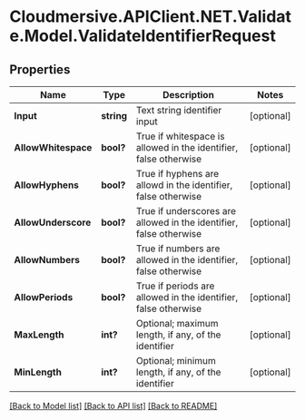 # Cloudmersive.APIClient.NET.Validate.Model.ValidateIdentifierRequest
## Properties

Name | Type | Description | Notes
------------ | ------------- | ------------- | -------------
**Input** | **string** | Text string identifier input | [optional] 
**AllowWhitespace** | **bool?** | True if whitespace is allowed in the identifier, false otherwise | [optional] 
**AllowHyphens** | **bool?** | True if hyphens are allowd in the identifier, false otherwise | [optional] 
**AllowUnderscore** | **bool?** | True if underscores are allowed in the identifier, false otherwise | [optional] 
**AllowNumbers** | **bool?** | True if numbers are allowed in the identifier, false otherwise | [optional] 
**AllowPeriods** | **bool?** | True if periods are allowed in the identifier, false otherwise | [optional] 
**MaxLength** | **int?** | Optional; maximum length, if any, of the identifier | [optional] 
**MinLength** | **int?** | Optional; minimum length, if any, of the identifier | [optional] 

[[Back to Model list]](../README.md#documentation-for-models) [[Back to API list]](../README.md#documentation-for-api-endpoints) [[Back to README]](../README.md)

